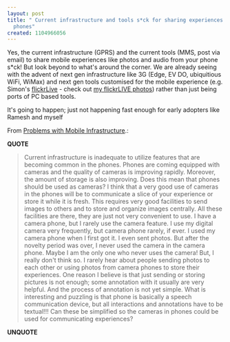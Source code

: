 ```yaml
---
layout: post
title: " Current infrastructure and tools s*ck for sharing experiences from mobile
  phones"
created: 1104966056
---
```

<p>Yes, the current infrastructure (GPRS) and the current tools (MMS, post via email) to share mobile experiences like photos and audio from your phone s*ck! But look beyond to what's around the corner. We are already seeing with the advent of next gen infrastructure like 3G (Edge, EV DO, ubiquitious WiFi, WiMax) and next gen tools customised for the mobile experience  (e.g. Simon's <a href="http://www.rolandtanglao.com/archives/2004/12/17/reflections_on_950_photos_taken_with_flickrlive_and_my_nokia_7610_at_640x480">flickrLive</a> - check out <a href="http://flickr.com/photos/roland/tags/flickrlive/">my flickrLIVE photos</a>) rather than just being ports of PC based tools.</p>

<p>It's going to happen; just not happening fast enough for early adopters like Ramesh and myself</p>

<p>From <a href="http://broadbanddaily.gigaom.com/archives/2004/12/29/problems-with-mobile-infrastructure/">Problems with Mobile Infrastructure</a>.:</p>
<p><b>QUOTE</b></p><blockquote><p>Current infrastructure is inadequate to utilize features that are becoming common in the phones. Phones are coming equipped with cameras and the quality of cameras is improving rapidly. Moreover, the amount of storage is also improving. Does this mean that phones should be used as cameras? I think that a very good use of cameras in the phones will be to communicate a slice of your experience or store it while it is fresh. This requires very good facilities to send images to others and to store and organize images centrally. All these facilities are there, they are just not very convenient to use. I have a camera phone, but I rarely use the camera feature. I use my digital camera very frequently, but camera phone rarely, if ever. I used my camera phone when I first got it. I even sent photos. But after the novelty period was over, I never used the camera in the camera phone. Maybe I am the only one who never uses the camera! But, I really don't think so. I rarely hear about people sending photos to each other or using photos from camera phones to store their experiences. One reason I believe is that just sending or storing pictures is not enough; some annotation with it usually are very helpful. And the process of annotation is not yet simple. What is interesting and puzzling is that phone is basically a speech communication device, but all interactions and annotations have to be textual!!! Can these be simplified so the cameras in phones could be used for communicating experiences?</p></blockquote><p><b>UNQUOTE</b></p>



